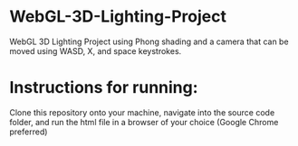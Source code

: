 # WebGL-3D-Lighting-Project
WebGL 3D Lighting Project using Phong shading and a camera that can be moved using WASD, X, and space keystrokes.
# Instructions for running:
Clone this repository onto your machine, navigate into the source code folder, and run the html file in a browser of your choice (Google Chrome preferred)
